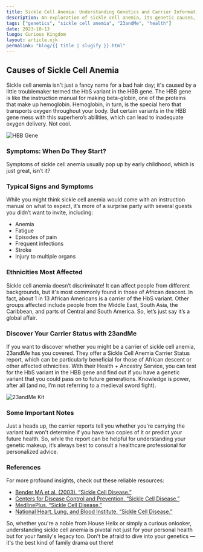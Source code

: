 ```yaml
---
title: Sickle Cell Anemia: Understanding Genetics and Carrier Information 
description: An exploration of sickle cell anemia, its genetic causes, and how you can access carrier information through the 23andMe Health + Ancestry Service.
tags: ["genetics", "sickle cell anemia", "23andMe", "health"]
date: 2023-10-13
luogo: Curious Kingdom
layout: article.njk
permalink: "blog/{{ title | slugify }}.html"
---
```


## Causes of Sickle Cell Anemia

Sickle cell anemia isn't just a fancy name for a bad hair day; it's caused by a little troublemaker termed the HbS variant in the HBB gene. The HBB gene is like the instruction manual for making beta-globin, one of the proteins that make up hemoglobin. Hemoglobin, in turn, is the special hero that transports oxygen throughout your body. But certain variants in the HBB gene mess with this superhero’s abilities, which can lead to inadequate oxygen delivery. Not cool.

![HBB Gene](https://pub-prd-seohub-us-west-2.s3.us-west-2.amazonaws.com/wp-content/uploads/sites/2/2021/07/HBB.png)

### Symptoms: When Do They Start?

Symptoms of sickle cell anemia usually pop up by early childhood, which is just great, isn’t it? 

### Typical Signs and Symptoms

While you might think sickle cell anemia would come with an instruction manual on what to expect, it’s more of a surprise party with several guests you didn’t want to invite, including:
- Anemia 
- Fatigue 
- Episodes of pain 
- Frequent infections 
- Stroke 
- Injury to multiple organs 

### Ethnicities Most Affected 

Sickle cell anemia doesn’t discriminate! It can affect people from different backgrounds, but it's most commonly found in those of African descent. In fact, about 1 in 13 African Americans is a carrier of the HbS variant. Other groups affected include people from the Middle East, South Asia, the Caribbean, and parts of Central and South America. So, let’s just say it’s a global affair.

### Discover Your Carrier Status with 23andMe

If you want to discover whether you might be a carrier of sickle cell anemia, 23andMe has you covered. They offer a Sickle Cell Anemia Carrier Status report, which can be particularly beneficial for those of African descent or other affected ethnicities. With their Health + Ancestry Service, you can test for the HbS variant in the HBB gene and find out if you have a genetic variant that you could pass on to future generations. Knowledge is power, after all (and no, I’m not referring to a medieval sword fight).

![23andMe Kit](https://pub-prd-seohub-us-west-2.s3.us-west-2.amazonaws.com/wp-content/uploads/sites/2/2022/03/HA-Kit-Image-1.png)

### Some Important Notes

Just a heads up, the carrier reports tell you whether you're carrying the variant but won't determine if you have two copies of it or predict your future health. So, while the report can be helpful for understanding your genetic makeup, it’s always best to consult a healthcare professional for personalized advice.

### References 

For more profound insights, check out these reliable resources:
- [Bender MA et al. (2003). “Sickle Cell Disease.”](https://www.ncbi.nlm.nih.gov/books/NBK1377/) 
- [Centers for Disease Control and Prevention. “Sickle Cell Disease.”](https://www.cdc.gov/ncbddd/sicklecell/index.html)
- [MedlinePlus. “Sickle Cell Disease.”](https://medlineplus.gov/genetics/condition/sickle-cell-disease/) 
- [National Heart, Lung, and Blood Institute. “Sickle Cell Disease.”](https://www.nhlbi.nih.gov/health/sickle-cell-disease)

So, whether you're a noble from House Helix or simply a curious onlooker, understanding sickle cell anemia is pivotal not just for your personal health but for your family's legacy too. Don't be afraid to dive into your genetics — it's the best kind of family drama out there!